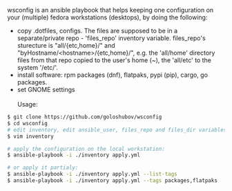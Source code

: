 wsconfig is an ansible playbook that helps keeping one configuration on your (multiple) fedora workstations (desktops), by doing the following:
- copy .dotfiles, configs. The files are supposed to be in a separate/private repo - 'files_repo' inventory variable. files_repo's sturecture is "all/{etc,home}/" and "byHostname/\<hostname\>/{etc,home}/", e.g. the 'all/home' directory files from that repo copied to the user's home (~), the 'all/etc' to the system '/etc/'.
- install software: rpm packages (dnf), flatpaks, pypi (pip), cargo, go packages.
- set GNOME settings
\
\
Usage:
```bash
$ git clone https://github.com/goloshubov/wsconfig
$ cd wsconfig
# edit inventory, edit ansible_user, files_repo and files_dir variables:
$ vim inventory

# apply the configuration on the local workstation:
$ ansible-playbook -i ./inventory apply.yml

# or apply it partialy:
$ ansible-playbook -i ./inventory apply.yml --list-tags
$ ansible-playbook -i ./inventory apply.yml --tags packages,flatpaks

```
